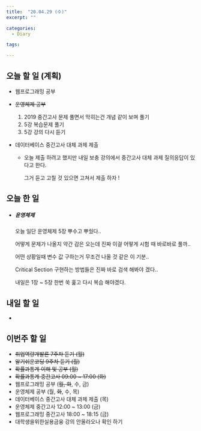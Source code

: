```yaml
---
title:  "20.04.29 (수)"
excerpt: ""

categories:
  - Diary

tags:

---
```


## 오늘 할 일 (계획)

- 웹프로그래밍 공부

- ~~운영체제 공부~~

  1. 2019 중간고사 문제 풀면서 막히는건 개념 같이 보며 풀기
  2. 5강 복습문제 풀기
  3. 5강 강의 다시 듣기

- 데이터베이스 중간고사 대체 과제 제출

  - 오늘 제출 하려고 했지만 내일 보충 강의에서 중간고사 대체 과제 질의응답이 있다고 한다.

    그거 듣고 고칠 것 있으면 고쳐서 제출 하자 !


## 오늘 한 일

- ##### 운영체제

  오늘 일단 운영체제 5장 뿌수고 뿌쉈다..

  어떻게 문제가 나올지 약간 감은 오는데 진짜 이걸 어떻게 시험 때 바로바로 풀까..

  어떤 상황일때 변수 값 구하는거 무조건 나올 것 같은 이 기분..

  Critical Section 구현하는 방법들은 진짜 바로 검색 해봐야 겠다..

  내일은 1장 ~ 5장 한번 쑥 훑고 다시 복습 해야겠다.

## 내일 할 일

- 


## 이번주 할 일

- ~~취업역량개발론 7주차 듣기 (월)~~
- ~~알기쉬운코딩 9주차 듣기 (월)~~
- ~~확률과통계 이해 및 공부 (월)~~
- ~~확률과통계 중간고사 09:00 ~ 17:00 (화)~~
- 웹프로그래밍 공부 (~~월, 화~~, 수, 금)
- 운영체제 공부 (월, ~~화~~, 수, 목)
- 데이터베이스 중간고사 대체 과제 제출 (목)
- 운영체제 중간고사 12:00 ~ 13:00 (금)
- 웹프로그래밍 중간고사 18:00 ~ 18:15 (금)
- 대학생을위한실용금융 강의 안올라오나 확인 하기